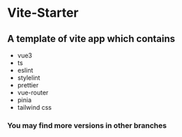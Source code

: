 # Vite-Starter

## A template of vite app which contains

- vue3
- ts
- eslint
- stylelint
- prettier
- vue-router
- pinia
- tailwind css

### You may find more versions in other branches
